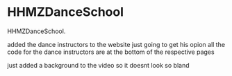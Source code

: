 # HHMZDanceSchool
HHMZDanceSchool.

added the dance instructors to the website just going to get his opion all the code for the dance instructors are at the bottom of the respective pages

just added a background to the  video so it doesnt look so bland 